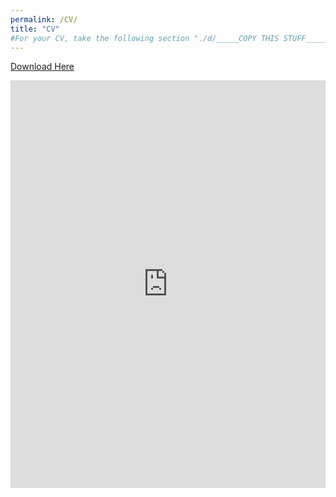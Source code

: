 ```yaml
---
permalink: /CV/
title: "CV"
#For your CV, take the following section "./d/_____COPY THIS STUFF_____/" and replace that section in the URL below.
---
```

[Download Here]("/assets/images/cv.png")
<div style="left: 0; width: 100%; height: 0; position: relative; padding-bottom: 129.4118%;"><iframe src="https://docs.google.com/document/d/1LqdKPuWvWHZiUCJh3a7aDd2djeG5QwA0QDZFa6bj_m4/preview?usp=embed_googleplus" style="top: 0; left: 0; width: 100%; height: 100%; position: absolute; border: 0;" allowfullscreen></iframe></div>
